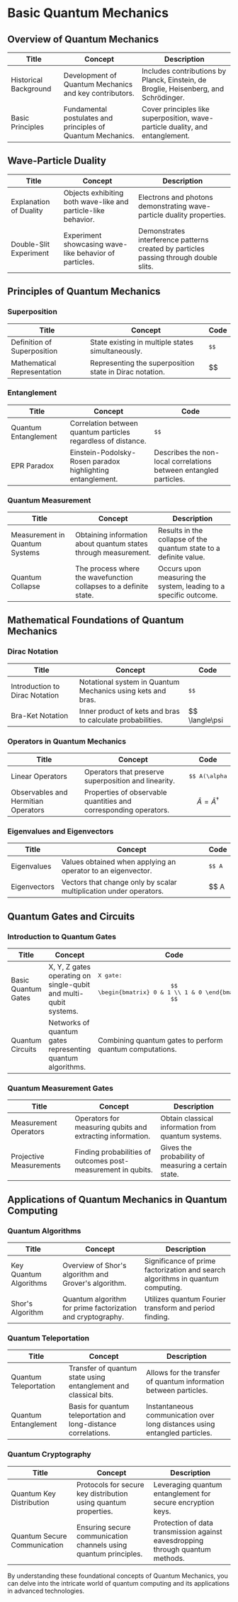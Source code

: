 # Basic Quantum Mechanics

## Overview of Quantum Mechanics

| Title                       | Concept                                                            | Description                                    |
|-----------------------------|--------------------------------------------------------------------|------------------------------------------------|
| Historical Background       | Development of Quantum Mechanics and key contributors.             | Includes contributions by Planck, Einstein, de Broglie, Heisenberg, and Schrödinger. |
| Basic Principles            | Fundamental postulates and principles of Quantum Mechanics.        | Cover principles like superposition, wave-particle duality, and entanglement. |

## Wave-Particle Duality

| Title                       | Concept                                                            | Description                                    |
|-----------------------------|--------------------------------------------------------------------|------------------------------------------------|
| Explanation of Duality      | Objects exhibiting both wave-like and particle-like behavior.      | Electrons and photons demonstrating wave-particle duality properties. |
| Double-Slit Experiment      | Experiment showcasing wave-like behavior of particles.             | Demonstrates interference patterns created by particles passing through double slits. |

## Principles of Quantum Mechanics

### Superposition

| Title                       | Concept                                                            | Code                                           |
|-----------------------------|--------------------------------------------------------------------|------------------------------------------------|
| Definition of Superposition | State existing in multiple states simultaneously.                 |<pre lang="python">$$ |\psi\rangle = \alpha|0\rangle + \beta|1\rangle $$</pre>|
| Mathematical Representation  | Representing the superposition state in Dirac notation.           |$$ |\psi\rangle = \frac{1}{\sqrt{2}}(|0\rangle + |1\rangle) $$|

### Entanglement

| Title                       | Concept                                                            | Code                                           |
|-----------------------------|--------------------------------------------------------------------|------------------------------------------------|
| Quantum Entanglement        | Correlation between quantum particles regardless of distance.     |<pre lang="python">$$ |\psi\rangle = \frac{1}{\sqrt{2}}(|00\rangle + |11\rangle) $$</pre>|
| EPR Paradox                 | Einstein-Podolsky-Rosen paradox highlighting entanglement.         | Describes the non-local correlations between entangled particles. |

### Quantum Measurement

| Title                       | Concept                                                            | Description                                    |
|-----------------------------|--------------------------------------------------------------------|------------------------------------------------|
| Measurement in Quantum Systems | Obtaining information about quantum states through measurement.   | Results in the collapse of the quantum state to a definite value. |
| Quantum Collapse            | The process where the wavefunction collapses to a definite state.  | Occurs upon measuring the system, leading to a specific outcome. |

## Mathematical Foundations of Quantum Mechanics

### Dirac Notation

| Title                       | Concept                                                            | Code                                           |
|-----------------------------|--------------------------------------------------------------------|------------------------------------------------|
| Introduction to Dirac Notation | Notational system in Quantum Mechanics using kets and bras.        |<pre lang="python">$$ |\psi\rangle, \langle\psi| $$</pre>|
| Bra-Ket Notation            | Inner product of kets and bras to calculate probabilities.        |$$ \langle\psi|\phi\rangle $$|

### Operators in Quantum Mechanics

| Title                       | Concept                                                            | Code                                           |
|-----------------------------|--------------------------------------------------------------------|------------------------------------------------|
| Linear Operators            | Operators that preserve superposition and linearity.               |<pre lang="python">$$ A(\alpha|\psi\rangle + \beta|\phi\rangle) = \alpha A|\psi\rangle + \beta A|\phi\rangle $$</pre>|
| Observables and Hermitian Operators | Properties of observable quantities and corresponding operators.  |$$ \hat{A} = \hat{A}^\dagger $$|

### Eigenvalues and Eigenvectors

| Title                       | Concept                                                            | Code                                           |
|-----------------------------|--------------------------------------------------------------------|------------------------------------------------|
| Eigenvalues                 | Values obtained when applying an operator to an eigenvector.       |<pre lang="python">$$ A|\psi\rangle = a|\psi\rangle $$</pre>|
| Eigenvectors                | Vectors that change only by scalar multiplication under operators. |$$ A|\psi\rangle = a|\psi\rangle $$|

## Quantum Gates and Circuits

### Introduction to Quantum Gates

| Title                       | Concept                                                            | Code                                           |
|-----------------------------|--------------------------------------------------------------------|------------------------------------------------|
| Basic Quantum Gates         | X, Y, Z gates operating on single-qubit and multi-qubit systems.   |<pre lang="python">X gate: $$ \begin{bmatrix} 0 & 1 \\ 1 & 0 \end{bmatrix} $$</pre>|
| Quantum Circuits            | Networks of quantum gates representing quantum algorithms.         | Combining quantum gates to perform quantum computations. |

### Quantum Measurement Gates

| Title                       | Concept                                                            | Description                                    |
|-----------------------------|--------------------------------------------------------------------|------------------------------------------------|
| Measurement Operators       | Operators for measuring qubits and extracting information.         | Obtain classical information from quantum systems. |
| Projective Measurements     | Finding probabilities of outcomes post-measurement in qubits.      | Gives the probability of measuring a certain state. |

## Applications of Quantum Mechanics in Quantum Computing

### Quantum Algorithms

| Title                       | Concept                                                            | Description                                    |
|-----------------------------|--------------------------------------------------------------------|------------------------------------------------|
| Key Quantum Algorithms      | Overview of Shor's algorithm and Grover's algorithm.                | Significance of prime factorization and search algorithms in quantum computing. |
| Shor's Algorithm             | Quantum algorithm for prime factorization and cryptography.       | Utilizes quantum Fourier transform and period finding. |

### Quantum Teleportation

| Title                       | Concept                                                            | Description                                    |
|-----------------------------|--------------------------------------------------------------------|------------------------------------------------|
| Quantum Teleportation       | Transfer of quantum state using entanglement and classical bits.   | Allows for the transfer of quantum information between particles. |
| Quantum Entanglement        | Basis for quantum teleportation and long-distance correlations.    | Instantaneous communication over long distances using entangled particles. |

### Quantum Cryptography

| Title                       | Concept                                                            | Description                                    |
|-----------------------------|--------------------------------------------------------------------|------------------------------------------------|
| Quantum Key Distribution    | Protocols for secure key distribution using quantum properties.    | Leveraging quantum entanglement for secure encryption keys. |
| Quantum Secure Communication| Ensuring secure communication channels using quantum principles.   | Protection of data transmission against eavesdropping through quantum methods. |

By understanding these foundational concepts of Quantum Mechanics, you can delve into the intricate world of quantum computing and its applications in advanced technologies.